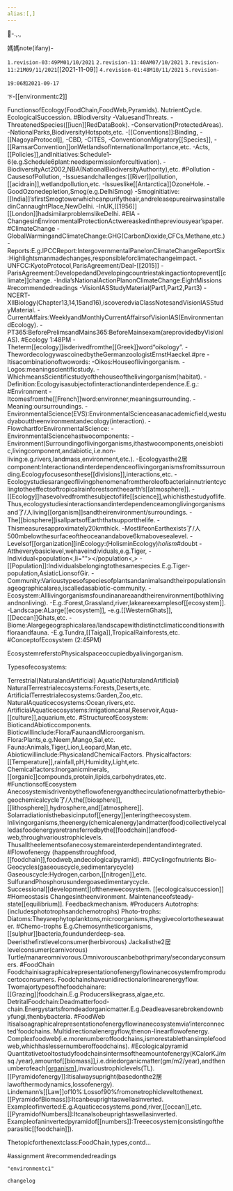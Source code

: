 ```yaml
---
alias:[,]
---
```

🔖-.,.,

媽媽note(ifany)-

`1.revision-03:49PM01/10/2021`
`2.revision-11:40AM07/10/2021`
`3.revision-11:21M09/11/2021`[[2021-11-09]]
`4.revision-01:48M10/11/2021`
`5.revision-`
		
`19:06和2021-09-17`


`下`-[[environmentc2]]

FunctionsofEcology(FoodChain,FoodWeb,Pyramids).
NutrientCycle.
EcologicalSuccession.
#Biodiversity
-ValuesandThreats.
-ThreatenedSpecies([[iucn]]RedDataBook).
-Conservation(ProtectedAreas).
-NationalParks,BiodiversityHotspots,etc.
-[[Conventions]]:Binding,
	-[[NagoyaProtocol]],
	-CBD,
	-CITES,
	-ConventiononMigratory[[Species]],
	-[[RamsarConvention]]onWetlandsofInternationalImportance,etc.
-Acts,[[Policies]],andInitiatives:Schedule1-6(e.g.Schedule6plant:needspermissionforcultivation).
-BiodiversityAct2002,NBA(NationalBiodiversityAuthority),etc.
#Pollution
-CausesofPollution,
-Issuesandchallenges:[[River]]pollution,[[acidrain]],wetlandpollution,etc.
-Issueslike[[Antarctica]]OzoneHole.
-GoodOzonedepletion,Smog(e.g.DelhiSmog)
-Smoginitiative:[[India]]’sfirstSmogtowerwhichcanpurifytheair,andreleasepureairwasinstalledinCannaughtPlace,NewDelhi.
-InUK,[[1956]][[London]]hadsimilarproblemslikeDelhi.
#EIA
-ChangesinEnvironmentalProtectionActwereaskedinthepreviousyear’spaper.
#ClimateChange
-GlobalWarmingandClimateChange:GHG(CarbonDioxide,CFCs,Methane,etc.)
-Reports:E.g.IPCCReport:IntergovernmentalPanelonClimateChangeReportSix:Highlightsmanmadechanges,responsibleforclimatechangeimpact.
-UNFCC:KyotoProtocol,ParisAgreement/Deal-[[2015]]
-ParisAgreement:DevelopedandDevelopingcountriestakingactiontoprevent[[climate]]change.
-India’sNationalActionPlanonClimateChange:EightMissions
#recommendedreadings
-VisionIASStudyMaterial(Part1,Part2,Part3)
-NCERT-XIIBiology(Chapter13,14,15and16),iscoveredviaClassNotesandVisionIASStudyMaterial.
-CurrentAffairs:WeeklyandMonthlyCurrentAffairsofVisionIAS(EnvironmentandEcology).
-PT365:BeforePrelimsandMains365:BeforeMainsexam(areprovidedbyVisionIAS).
#Ecology
1:48PM
-Theterm[[ecology]]isderivedfromthe[[Greek]]word“oikology”.
-ThewordecologywascoinedbytheGermanzoologistErnstHaeckel.#pre
-Itisacombinationoftwowords:
	-Oikos:Houseoflivingorganism.
	-Logos:meaningscientificstudy.
	-WhichmeansScientificstudyofthehouseofthelivingorganism(habitat).
-Definition:Ecologyisasubjectofinteractionandinterdependence.E.g.:
#Environment
-Itcomesfromthe[[French]]word:environner,meaningsurrounding.
-Meaning:oursurroundings.
-EnvironmentalScience(EVS):EnvironmentalScienceasanacademicfield,westudyabouttheenvironmentandecology(interaction).
-FlowchartforEnvironmentalScience:
-EnvironmentalSciencehastwocomponents:
	-Environment(Surroundingoflivingorganisms,ithastwocomponents,oneisbiotic,livingcomponent,andabiotic,i.e.non-living:e.g.rivers,landmass,environment,etc.).
	-Ecologyasthe2居component:Interactionandinterdependenceoflivingorganismsfromitssurrounding.Ecologyfocusesonthese[[divisions]],interactions,etc.
-Ecologystudiesarangeoflivingphenomenafromtheroleofbacteriainnutrientcyclingtotheeffectsoftropicalrainforestsontheearth’s[[atmosphere]].
-[[Ecology]]hasevolvedfromthesubjectoflife[[science]],whichisthestudyoflife.Thus,ecologystudiesinteractionsandinterdependenceamonglivingorganismsand了/人living[[organism]]sandtheirenvironment/surroundings.
-The[[biosphere]]isallpartsofEarththatsupportthelife.
-Thismeasuresapproximately20kmthick.
-MostlifeonEarthexists了/人500mbelowthesurfaceoftheoceanandabove6kmabovesealevel.
-Levelsof[[organization]]inEcology:(HolisminEcology)_holism_#doubt
-Attheverybasiclevel,wehaveindividuals,e.g.Tiger,
-Individual<population<,li=""></population<,>
-[[Population]]:Individualsbelongingtothesamespecies.E.g.Tiger-population,AsiaticLionsofGir.
-Community:Varioustypesofspeciesofplantsandanimalsandtheirpopulationsinageographicalarea,iscalledasabiotic-community.
-Ecosystem:Alllivingorganismsfoundinanareaandtheirenvironment(bothlivingandnonliving).
	-E.g.:Forest,Grassland,river,lakeareexamplesof[[ecosystem]].
-Landscape:ALarge[[ecosystem]],
	-e.g.[[WesternGhats]],[[Deccan]]Ghats,etc.
-Biome:Alargegeographicalarea/landscapewithdistinctclimaticconditionswithfloraandfauna.
	-E.g.Tundra,[[Taiga]],TropicalRainforests,etc.
#ConceptofEcosystem
(2:45PM)

EcosystemreferstoPhysicalspaceoccupiedbyalivingorganism.

Typesofecosystems:

Terrestrial(NaturalandArtificial)
Aquatic(NaturalandArtificial)
NaturalTerrestrialecosystems:Forests,Deserts,etc.
ArtificialTerrestrialecosystems:Garden,Zoo,etc.
NaturalAquaticecosystems:Ocean,rivers,etc.
ArtificialAquaticecosystems:Irrigationcanal,Reservoir,Aqua-[[culture]],aquarium,etc.
#StructureofEcosystem:
BioticandAbioticcomponents.
Bioticwillinclude:Flora/FaunaandMicroorganism.
Flora:Plants,e.g.Neem,Mango,Sal,etc.
Fauna:Animals,Tiger,Lion,Leopard,Man,etc.
Abioticwillinclude:PhysicalandChemicalFactors.
Physicalfactors:[[Temperature]],rainfall,pH,Humidity,Light,etc.
Chemicalfactors:Inorganicminerals,[[organic]]compounds,protein,lipids,carbohydrates,etc.
#FunctionsofEcosystem
Anecosystemisdrivenbytheflowofenergyandthecirculationofmatterbythebio-geochemicalcycle了/人the[[biosphere]],[[lithosphere]],hydrosphere,and[[atmosphere]].
Solarradiationisthebasicinputof[[energy]]enteringtheecosystem.
Inlivingorganisms,theenergy(chemicalenergy)andmatter(food)collectivelycalledasfoodenergyaretransferredbythe[[foodchain]]andfood-web,throughvarioustrophiclevels.
Thusalltheelementsofanecosystemareinterdependentandintegrated.
#Flowofenergy
(happensthroughfood,[[foodchain]],foodweb,andecologicalpyramid).
##Cyclingofnutrients
Bio-Geocycles(gaseouscycle,sedimentarycycle)
Gaseouscycle:Hydrogen,carbon,[[nitrogen]],etc.
SulfurandPhosphorusundergoasedimentarycycle.
Successional[[development]]ofthenewecosystem.
[[ecologicalsuccession]]
#Homeostasis
Changesintheenvironment.
Maintenanceofsteady-state[[equilibrium]].
Feedbackmechanism.
#Producers
Autotrophs:(includesphototrophsandchemotrophs)
Photo-trophs:
Diatoms:Theyarephytoplanktons,microorganisms,theygivecolortotheseawater.
#Chemo-trophs
E.g.Chemosyntheticorganisms,[[sulphur]]bacteria,foundunderdeep-sea.
Deeristhefirstlevelconsumer(herbivorous)
Jackalisthe2居levelconsumer(carnivorous)
Turtle/manareomnivorous.Omnivorouscanbebothprimary/secondaryconsumers.
#FoodChain
Foodchainisagraphicalrepresentationofenergyflowinanecosystemfromproducertoconsumers.
Foodchainshaveunidirectionalorlinearenergyflow.
Twomajortypesofthefoodchainare:
	[[Grazing]]foodchain.E.g.Producerslikegrass,algae,etc.
	DetritalFoodchain:Deadmatterfood-chain.Energystartsfromdeadorganicmatter.E.g.Deadleavesarebrokendownbyfungi,thenbybacteria.
#FoodWeb
Itisalsoagraphicalrepresentationofenergyflowinanecosystemvia‘interconnected’foodchains.
Multidirectionalenergyflow,thenon-linearflowofenergy.
Complexfoodweb(i.e.morenumberoffoodchains,ismorestablethansimplefoodweb,whichhaslessernumberoffoodchains).
#Ecologicalpyramid
Quantitativetooltostudyfoodchainsintermsoftheamountofenergy(KCalorKJ/msq./year),amountof[[biomass]],i.e.driedorganicmatter(gm/m2/year),andthenumberofeach[[organism]]([[number]]/m2),invarioustrophiclevels(TL).
[[Pyramidofenergy]]:Itisalwaysupright(basedonthe2居lawofthermodynamics,lossofenergy).
Lindemann’s[[Law]]of10%:Lossof90%fromonetrophicleveltothenext.
[[PyramidofBiomass]]:Itcanbeuprightaswellasinverted.
Exampleofinverted:E.g.Aquaticecosystems,pond,river,[[ocean]],etc.
[[PyramidofNumbers]]:Itcanalsobeuprightaswellasinverted.
Exampleofaninvertedpyramidof[[numbers]]:Treeecosystem(consistingoftheparasitic[[foodchain]]).

Thetopicforthenextclass:FoodChain,types,contd...

#assignment
#recommendedreadings
```query
"environmentc1"
```

```plain
changelog

```